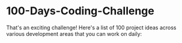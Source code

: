 # 100-Days-Coding-Challenge
That's an exciting challenge! Here's a list of 100 project ideas across various development areas that you can work on daily:
